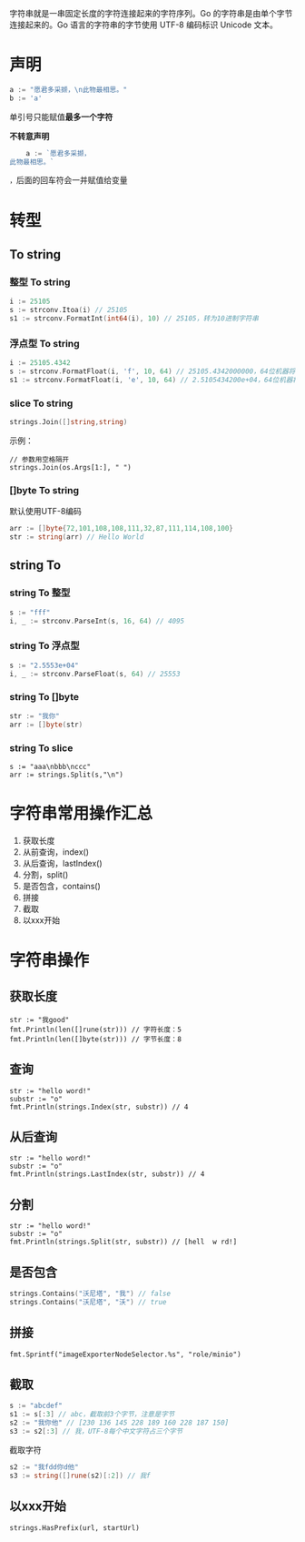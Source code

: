 字符串就是一串固定长度的字符连接起来的字符序列。Go 的字符串是由单个字节连接起来的。Go 语言的字符串的字节使用 UTF-8 编码标识 Unicode 文本。

# 声明

```go
a := "愿君多采撷，\n此物最相思。"
b := 'a'
```

单引号只能赋值**最多一个字符**

**不转意声明**

```go
	a := `愿君多采撷，
此物最相思。`
```

`，`后面的回车符会一并赋值给变量

# 转型

## To string

### 整型 To string

```go
i := 25105
s := strconv.Itoa(i) // 25105
s1 := strconv.FormatInt(int64(i), 10) // 25105，转为10进制字符串
```

### 浮点型 To string

```go
i := 25105.4342
s := strconv.FormatFloat(i, 'f', 10, 64) // 25105.4342000000，64位机器将i精确到小数点10位，f表示不做科学计数
s1 := strconv.FormatFloat(i, 'e', 10, 64) // 2.5105434200e+04，64位机器将i精确到小数点10位，e表示以10为幂做科学计数
```

### slice To string

```go
strings.Join([]string,string)
```

示例：

```golang
// 参数用空格隔开
strings.Join(os.Args[1:], " ")
```

### []byte To string

默认使用UTF-8编码

```go
arr := []byte{72,101,108,108,111,32,87,111,114,108,100}
str := string(arr) // Hello World
```



## string To

### string To 整型

```go
s := "fff"
i, _ := strconv.ParseInt(s, 16, 64) // 4095
```

### string To 浮点型

```go
s := "2.5553e+04"
i, _ := strconv.ParseFloat(s, 64) // 25553
```

### string To []byte

```go
str := "我你"
arr := []byte(str)
```

### string To slice

```golang
s := "aaa\nbbb\nccc"
arr := strings.Split(s,"\n")
```

# 字符串常用操作汇总

1. 获取长度
2. 从前查询，index()
3. 从后查询，lastIndex()
4. 分割，split()
5. 是否包含，contains()
6. 拼接
7. 截取
8. 以xxx开始

# 字符串操作

## 获取长度

```golang
str := "我good"
fmt.Println(len([]rune(str))) // 字符长度：5
fmt.Println(len([]byte(str))) // 字节长度：8
```

## 查询

```
str := "hello word!"
substr := "o"
fmt.Println(strings.Index(str, substr)) // 4
```

## 从后查询

```golang
str := "hello word!"
substr := "o"
fmt.Println(strings.LastIndex(str, substr)) // 4
```

## 分割

```
str := "hello word!"
substr := "o"
fmt.Println(strings.Split(str, substr)) // [hell  w rd!]
```

## 是否包含

```go
strings.Contains("沃尼塔", "我") // false
strings.Contains("沃尼塔", "沃") // true
```

## 拼接

```golang
fmt.Sprintf("imageExporterNodeSelector.%s", "role/minio")
```

## 截取

```go
s := "abcdef"
s1 := s[:3] // abc，截取前3个字节，注意是字节
s2 := "我你他" // [230 136 145 228 189 160 228 187 150]
s3 := s2[:3] // 我，UTF-8每个中文字符占三个字节
```

截取字符

```go
s2 := "我fdd你d他" 
s3 := string([]rune(s2)[:2]) // 我f
```

## 以xxx开始

```golang
strings.HasPrefix(url, startUrl)
```

